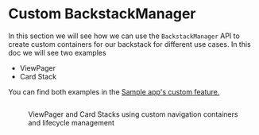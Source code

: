 # Custom BackstackManager

In this section we will see how we can use the `BackstackManager` API to create custom containers for our backstack for different use cases. In this doc we will see two examples

* ViewPager
* Card Stack

You can find both examples in the [Sample app's custom feature.](https://github.com/roudikk/compose-navigator/tree/rkk/playground-bs/sample/feature-custom)

<figure><img src="../.gitbook/assets/view-pager-stack.gif" alt=""><figcaption><p>ViewPager and Card Stacks using custom navigation containers and lifecycle management</p></figcaption></figure>

